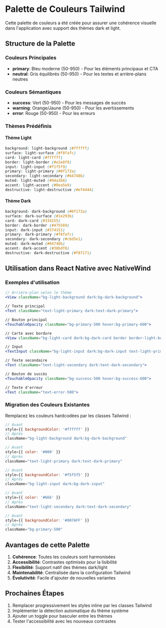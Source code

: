 # Palette de Couleurs Tailwind

Cette palette de couleurs a été créée pour assurer une cohérence visuelle dans l'application avec support des thèmes dark et light.

## Structure de la Palette

### Couleurs Principales

- **primary**: Bleu moderne (50-950) - Pour les éléments principaux et CTA
- **neutral**: Gris équilibrés (50-950) - Pour les textes et arrière-plans neutres

### Couleurs Sémantiques

- **success**: Vert (50-950) - Pour les messages de succès
- **warning**: Orange/Jaune (50-950) - Pour les avertissements
- **error**: Rouge (50-950) - Pour les erreurs

### Thèmes Prédéfinis

#### Thème Light

```css
background: light-background (#ffffff)
surface: light-surface (#f8fafc)
card: light-card (#ffffff)
border: light-border (#e2e8f0)
input: light-input (#f1f5f9)
primary: light-primary (#0f172a)
secondary: light-secondary (#64748b)
muted: light-muted (#94a3b8)
accent: light-accent (#0ea5e9)
destructive: light-destructive (#ef4444)
```

#### Thème Dark

```css
background: dark-background (#0f172a)
surface: dark-surface (#1e293b)
card: dark-card (#334155)
border: dark-border (#475569)
input: dark-input (#374151)
primary: dark-primary (#f8fafc)
secondary: dark-secondary (#cbd5e1)
muted: dark-muted (#64748b)
accent: dark-accent (#38bdf8)
destructive: dark-destructive (#f87171)
```

## Utilisation dans React Native avec NativeWind

### Exemples d'utilisation

```jsx
// Arrière-plan selon le thème
<View className="bg-light-background dark:bg-dark-background">

// Texte principal
<Text className="text-light-primary dark:text-dark-primary">

// Bouton principal
<TouchableOpacity className="bg-primary-500 hover:bg-primary-600">

// Carte avec bordure
<View className="bg-light-card dark:bg-dark-card border border-light-border dark:border-dark-border">

// Input
<TextInput className="bg-light-input dark:bg-dark-input text-light-primary dark:text-dark-primary">

// Texte secondaire
<Text className="text-light-secondary dark:text-dark-secondary">

// Bouton de succès
<TouchableOpacity className="bg-success-500 hover:bg-success-600">

// Texte d'erreur
<Text className="text-error-500">
```

### Migration des Couleurs Existantes

Remplacez les couleurs hardcodées par les classes Tailwind :

```jsx
// Avant
style={{ backgroundColor: '#ffffff' }}
// Après
className="bg-light-background dark:bg-dark-background"

// Avant
style={{ color: '#000' }}
// Après
className="text-light-primary dark:text-dark-primary"

// Avant
style={{ backgroundColor: '#f5f5f5' }}
// Après
className="bg-light-input dark:bg-dark-input"

// Avant
style={{ color: '#666' }}
// Après
className="text-light-secondary dark:text-dark-secondary"

// Avant
style={{ backgroundColor: '#007AFF' }}
// Après
className="bg-primary-500"
```

## Avantages de cette Palette

1. **Cohérence**: Toutes les couleurs sont harmonisées
2. **Accessibilité**: Contrastes optimisés pour la lisibilité
3. **Flexibilité**: Support natif des thèmes dark/light
4. **Maintenabilité**: Centralisée dans la configuration Tailwind
5. **Évolutivité**: Facile d'ajouter de nouvelles variantes

## Prochaines Étapes

1. Remplacer progressivement les styles inline par les classes Tailwind
2. Implémenter la détection automatique du thème système
3. Ajouter un toggle pour basculer entre les thèmes
4. Tester l'accessibilité avec les nouveaux contrastes

